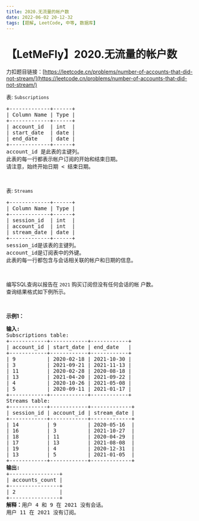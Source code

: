 ```yaml
---
title: 2020.无流量的帐户数
date: 2022-06-02 20-12-32
tags: [题解, LeetCode, 中等, 数据库]
---
```


# 【LetMeFly】2020.无流量的帐户数

力扣题目链接：[https://leetcode.cn/problems/number-of-accounts-that-did-not-stream/](https://leetcode.cn/problems/number-of-accounts-that-did-not-stream/)

<p>表: <code>Subscriptions</code></p>

<pre>
+-------------+------+
| Column Name | Type |
+-------------+------+
| account_id  | int  |
| start_date  | date |
| end_date    | date |
+-------------+------+
account_id 是此表的主键列。
此表的每一行都表示帐户订阅的开始和结束日期。
请注意，始终开始日期 &lt; 结束日期。</pre>

<p>&nbsp;</p>

<p>表: <code>Streams</code></p>

<pre>
+-------------+------+
| Column Name | Type |
+-------------+------+
| session_id  | int  |
| account_id  | int  |
| stream_date | date |
+-------------+------+
session_id是该表的主键列。
account_id是订阅表中的外键。
此表的每一行都包含与会话相关联的帐户和日期的信息。</pre>

<p>&nbsp;</p>

<p>编写SQL查询以报告在 <code>2021</code> 购买订阅但没有任何会话的帐 户数。<br />
查询结果格式如下例所示。</p>

<p>&nbsp;</p>

<p><strong>示例1：</strong></p>

<pre>
<strong>输入:</strong> 
Subscriptions table:
+------------+------------+------------+
| account_id | start_date | end_date   |
+------------+------------+------------+
| 9          | 2020-02-18 | 2021-10-30 |
| 3          | 2021-09-21 | 2021-11-13 |
| 11         | 2020-02-28 | 2020-08-18 |
| 13         | 2021-04-20 | 2021-09-22 |
| 4          | 2020-10-26 | 2021-05-08 |
| 5          | 2020-09-11 | 2021-01-17 |
+------------+------------+------------+
Streams table:
+------------+------------+-------------+
| session_id | account_id | stream_date |
+------------+------------+-------------+
| 14         | 9          | 2020-05-16  |
| 16         | 3          | 2021-10-27  |
| 18         | 11         | 2020-04-29  |
| 17         | 13         | 2021-08-08  |
| 19         | 4          | 2020-12-31  |
| 13         | 5          | 2021-01-05  |
+------------+------------+-------------+
<strong>输出:</strong> 
+----------------+
| accounts_count |
+----------------+
| 2              |
+----------------+
<strong>解释：</strong>用户 4 和 9 在 2021 没有会话。
用户 11 在 2021 没有订阅。</pre>


    